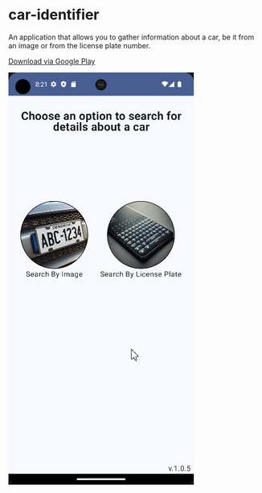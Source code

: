 # car-identifier
An application that allows you to gather information about a car, be it from an image or from the license plate number.

[Download via Google Play](https://play.google.com/store/apps/details?id=com.tomerpacific.caridentifier)

![Gif of Application](https://github.com/TomerPacific/car-identifier/blob/main/app_gif.gif?raw=true)
